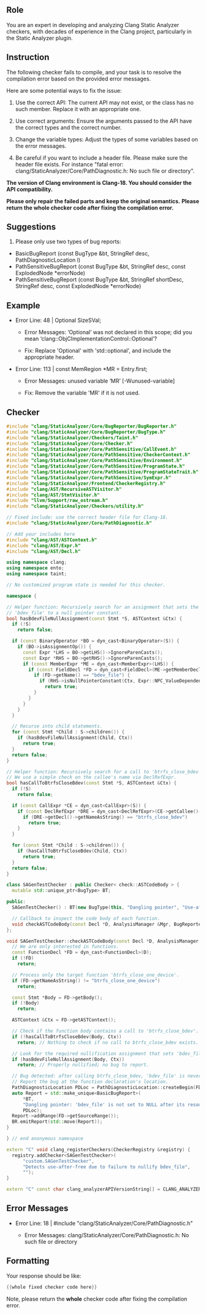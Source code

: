 ## Role

You are an expert in developing and analyzing Clang Static Analyzer checkers, with decades of experience in the Clang project, particularly in the Static Analyzer plugin.

## Instruction

The following checker fails to compile, and your task is to resolve the compilation error based on the provided error messages.

Here are some potential ways to fix the issue:

1. Use the correct API: The current API may not exist, or the class has no such member. Replace it with an appropriate one.

2. Use correct arguments: Ensure the arguments passed to the API have the correct types and the correct number.

3. Change the variable types: Adjust the types of some variables based on the error messages.

4. Be careful if you want to include a header file. Please make sure the header file exists. For instance "fatal error: clang/StaticAnalyzer/Core/PathDiagnostic.h: No such file or directory".

**The version of Clang environment is Clang-18. You should consider the API compatibility.**

**Please only repair the failed parts and keep the original semantics.**
**Please return the whole checker code after fixing the compilation error.**

## Suggestions

1. Please only use two types of bug reports:
  - BasicBugReport (const BugType &bt, StringRef desc, PathDiagnosticLocation l)
  - PathSensitiveBugReport (const BugType &bt, StringRef desc, const ExplodedNode *errorNode)
  - PathSensitiveBugReport (const BugType &bt, StringRef shortDesc, StringRef desc, const ExplodedNode *errorNode)

## Example

- Error Line: 48 |   Optional<DefinedOrUnknownSVal> SizeSVal; 

  - Error Messages: ‘Optional’ was not declared in this scope; did you mean ‘clang::ObjCImplementationControl::Optional’? 

  - Fix: Replace 'Optional<DefinedOrUnknownSVal>' with 'std::optional<DefinedOrUnknownSVal>', and include the appropriate header. 

- Error Line: 113 |     const MemRegion *MR = Entry.first;

    - Error Messages: unused variable ‘MR’ [-Wunused-variable]

    - Fix: Remove the variable 'MR' if it is not used.

## Checker

```cpp
#include "clang/StaticAnalyzer/Core/BugReporter/BugReporter.h"
#include "clang/StaticAnalyzer/Core/BugReporter/BugType.h"
#include "clang/StaticAnalyzer/Checkers/Taint.h"
#include "clang/StaticAnalyzer/Core/Checker.h"
#include "clang/StaticAnalyzer/Core/PathSensitive/CallEvent.h"
#include "clang/StaticAnalyzer/Core/PathSensitive/CheckerContext.h"
#include "clang/StaticAnalyzer/Core/PathSensitive/Environment.h"
#include "clang/StaticAnalyzer/Core/PathSensitive/ProgramState.h"
#include "clang/StaticAnalyzer/Core/PathSensitive/ProgramStateTrait.h"
#include "clang/StaticAnalyzer/Core/PathSensitive/SymExpr.h"
#include "clang/StaticAnalyzer/Frontend/CheckerRegistry.h"
#include "clang/AST/RecursiveASTVisitor.h"
#include "clang/AST/StmtVisitor.h"
#include "llvm/Support/raw_ostream.h"
#include "clang/StaticAnalyzer/Checkers/utility.h"

// Fixed include: use the correct header file for Clang-18.
#include "clang/StaticAnalyzer/Core/PathDiagnostic.h"

// Add your includes here
#include "clang/AST/ASTContext.h"
#include "clang/AST/Expr.h"
#include "clang/AST/Decl.h"

using namespace clang;
using namespace ento;
using namespace taint;

// No customized program state is needed for this checker.

namespace {

// Helper function: Recursively search for an assignment that sets the member
// 'bdev_file' to a null pointer constant.
bool hasBdevFileNullAssignment(const Stmt *S, ASTContext &Ctx) {
  if (!S)
    return false;

  if (const BinaryOperator *BO = dyn_cast<BinaryOperator>(S)) {
    if (BO->isAssignmentOp()) {
      const Expr *LHS = BO->getLHS()->IgnoreParenCasts();
      const Expr *RHS = BO->getRHS()->IgnoreParenCasts();
      if (const MemberExpr *ME = dyn_cast<MemberExpr>(LHS)) {
        if (const FieldDecl *FD = dyn_cast<FieldDecl>(ME->getMemberDecl())) {
          if (FD->getName() == "bdev_file") {
            if (RHS->isNullPointerConstant(Ctx, Expr::NPC_ValueDependentIsNull))
              return true;
          }
        }
      }
    }
  }

  // Recurse into child statements.
  for (const Stmt *Child : S->children()) {
    if (hasBdevFileNullAssignment(Child, Ctx))
      return true;
  }
  return false;
}

// Helper function: Recursively search for a call to 'btrfs_close_bdev'.
// We use a simple check on the callee's name via DeclRefExpr.
bool hasCallToBtrfsCloseBdev(const Stmt *S, ASTContext &Ctx) {
  if (!S)
    return false;

  if (const CallExpr *CE = dyn_cast<CallExpr>(S)) {
    if (const DeclRefExpr *DRE = dyn_cast<DeclRefExpr>(CE->getCallee()->IgnoreParenCasts())) {
      if (DRE->getDecl()->getNameAsString() == "btrfs_close_bdev")
        return true;
    }
  }

  for (const Stmt *Child : S->children()) {
    if (hasCallToBtrfsCloseBdev(Child, Ctx))
      return true;
  }
  return false;
}

class SAGenTestChecker : public Checker< check::ASTCodeBody > {
  mutable std::unique_ptr<BugType> BT;

public:
  SAGenTestChecker() : BT(new BugType(this, "Dangling pointer", "Use-after-free")) {}

  // Callback to inspect the code body of each function.
  void checkASTCodeBody(const Decl *D, AnalysisManager &Mgr, BugReporter &BR) const;
};

void SAGenTestChecker::checkASTCodeBody(const Decl *D, AnalysisManager &Mgr, BugReporter &BR) const {
  // We are only interested in functions.
  const FunctionDecl *FD = dyn_cast<FunctionDecl>(D);
  if (!FD)
    return;

  // Process only the target function 'btrfs_close_one_device'.
  if (FD->getNameAsString() != "btrfs_close_one_device")
    return;

  const Stmt *Body = FD->getBody();
  if (!Body)
    return;

  ASTContext &Ctx = FD->getASTContext();

  // Check if the function body contains a call to 'btrfs_close_bdev'.
  if (!hasCallToBtrfsCloseBdev(Body, Ctx))
    return; // Nothing to check if no call to btrfs_close_bdev exists.

  // Look for the required nullification assignment that sets 'bdev_file' to NULL.
  if (hasBdevFileNullAssignment(Body, Ctx))
    return; // Properly nullified; no bug to report.

  // Bug detected: after calling btrfs_close_bdev, 'bdev_file' is never set to NULL.
  // Report the bug at the function declaration's location.
  PathDiagnosticLocation PDLoc = PathDiagnosticLocation::createBegin(FD, FD->getASTContext());
  auto Report = std::make_unique<BasicBugReport>(
      *BT,
      "Dangling pointer: 'bdev_file' is not set to NULL after its resource is freed",
      PDLoc);
  Report->addRange(FD->getSourceRange());
  BR.emitReport(std::move(Report));
}

} // end anonymous namespace

extern "C" void clang_registerCheckers(CheckerRegistry &registry) {
  registry.addChecker<SAGenTestChecker>(
      "custom.SAGenTestChecker", 
      "Detects use‐after‐free due to failure to nullify bdev_file", 
      "");
}

extern "C" const char clang_analyzerAPIVersionString[] = CLANG_ANALYZER_API_VERSION_STRING;

```

## Error Messages 

- Error Line: 18 | #include "clang/StaticAnalyzer/Core/PathDiagnostic.h"

	- Error Messages: clang/StaticAnalyzer/Core/PathDiagnostic.h: No such file or directory



## Formatting 

Your response should be like: 

```cpp
{{whole fixed checker code here}}
```

Note, please return the **whole** checker code after fixing the compilation error.